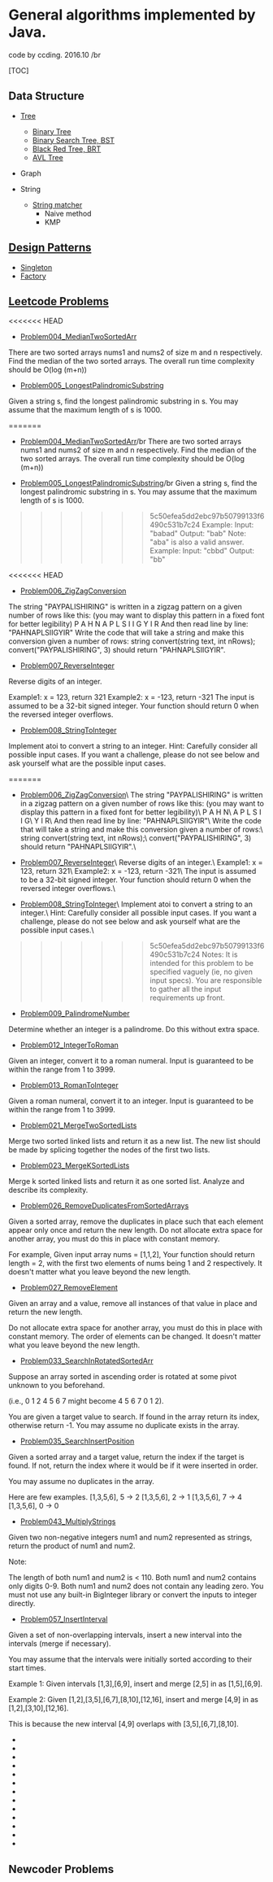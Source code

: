 # General algorithms implemented by Java.
code by ccding. 2016.10 /br

[TOC]

## Data Structure

- [Tree](https://github.com/ccding-ustc/Algorithms_java/tree/master/src/Tree)
    + [Binary Tree](https://github.com/ccding-ustc/Algorithms_java/blob/master/src/Tree/BinaryTree.java)
    + [Binary Search Tree, BST](https://github.com/ccding-ustc/Algorithms_java/blob/master/src/Tree/BinarySearchTree.java)
    + [Black Red Tree, BRT](https://github.com/ccding-ustc/Algorithms_java/blob/master/src/Tree/BlackRedTree.java)
    + [AVL Tree](https://github.com/ccding-ustc/Algorithms_java/blob/master/src/Tree/AVLTree.java)

- Graph

- String
    + [String matcher](https://github.com/ccding-ustc/Algorithms_java/blob/master/src/algorithms3th/StringMatcher.java)
        * Naive method
        * KMP

## [Design Patterns](https://github.com/ccding-ustc/Algorithms_java/blob/master/src/DesignPattern)

- [Singleton](https://github.com/ccding-ustc/Algorithms_java/blob/master/src/DesignPattern/Singleton.java)
- [Factory](https://github.com/ccding-ustc/Algorithms_java/blob/master/src/DesignPattern/Factory.java)

## [Leetcode Problems](https://github.com/ccding-ustc/Algorithms_java/blob/master/src/leetcode)

<<<<<<< HEAD
- [Problem004_MedianTwoSortedArr](https://github.com/ccding-ustc/Algorithms_java/blob/master/src/leetcode/Problem004_MedianTwoSortedArr.java)

There are two sorted arrays nums1 and nums2 of size m and n respectively.
Find the median of the two sorted arrays. The overall run time complexity should be O(log (m+n))

- [Problem005_LongestPalindromicSubstring](https://github.com/ccding-ustc/Algorithms_java/blob/master/src/leetcode/Problem005_LongestPalindromicSubstring.java)

Given a string s, find the longest palindromic substring in s. You may assume that the maximum length of s is 1000.

=======
- [Problem004_MedianTwoSortedArr](https://github.com/ccding-ustc/Algorithms_java/blob/master/src/leetcode/Problem004_MedianTwoSortedArr.java)/br
There are two sorted arrays nums1 and nums2 of size m and n respectively.
Find the median of the two sorted arrays. The overall run time complexity should be O(log (m+n))

- [Problem005_LongestPalindromicSubstring](https://github.com/ccding-ustc/Algorithms_java/blob/master/src/leetcode/Problem005_LongestPalindromicSubstring.java)/br
Given a string s, find the longest palindromic substring in s. You may assume that the maximum length of s is 1000.
>>>>>>> 5c50efea5dd2ebc97b50799133f6490c531b7c24
Example:
Input: "babad"
Output: "bab"
Note: "aba" is also a valid answer.
Example:
Input: "cbbd"
Output: "bb"

<<<<<<< HEAD
- [Problem006_ZigZagConversion](https://github.com/ccding-ustc/Algorithms_java/blob/master/src/leetcode/Problem006_ZigZagConversion.java)

The string "PAYPALISHIRING" is written in a zigzag pattern on a given number of rows like this: (you may want to display this pattern in a fixed font for better legibility)
P   A   H   N
A P L S I I G
Y   I   R
And then read line by line: "PAHNAPLSIIGYIR"
Write the code that will take a string and make this conversion given a number of rows:
string convert(string text, int nRows);
convert("PAYPALISHIRING", 3) should return "PAHNAPLSIIGYIR".

- [Problem007_ReverseInteger](https://github.com/ccding-ustc/Algorithms_java/blob/master/src/leetcode/Problem007_ReverseInteger.java)

Reverse digits of an integer.

Example1: x = 123, return 321
Example2: x = -123, return -321
The input is assumed to be a 32-bit signed integer. Your function should return 0 when the reversed integer overflows.

- [Problem008_StringToInteger](https://github.com/ccding-ustc/Algorithms_java/blob/master/src/leetcode/Problem008_StringToInteger.java)

Implement atoi to convert a string to an integer.
Hint: Carefully consider all possible input cases. If you want a challenge, please do not see below and ask yourself what are the possible input cases.


=======
- [Problem006_ZigZagConversion](https://github.com/ccding-ustc/Algorithms_java/blob/master/src/leetcode/Problem006_ZigZagConversion.java)\\
The string "PAYPALISHIRING" is written in a zigzag pattern on a given number of rows like this: (you may want to display this pattern in a fixed font for better legibility)\\
P   A   H   N\\
A P L S I I G\\
Y   I   R\\
And then read line by line: "PAHNAPLSIIGYIR"\\
Write the code that will take a string and make this conversion given a number of rows:\\
string convert(string text, int nRows);\\
convert("PAYPALISHIRING", 3) should return "PAHNAPLSIIGYIR".\\

- [Problem007_ReverseInteger](https://github.com/ccding-ustc/Algorithms_java/blob/master/src/leetcode/Problem007_ReverseInteger.java)\\
Reverse digits of an integer.\\
Example1: x = 123, return 321\\
Example2: x = -123, return -321\\
The input is assumed to be a 32-bit signed integer. Your function should return 0 when the reversed integer overflows.\\

- [Problem008_StringToInteger](https://github.com/ccding-ustc/Algorithms_java/blob/master/src/leetcode/Problem008_StringToInteger.java)\\
Implement atoi to convert a string to an integer.\\
Hint: Carefully consider all possible input cases. If you want a challenge, please do not see below and ask yourself what are the possible input cases.\\
>>>>>>> 5c50efea5dd2ebc97b50799133f6490c531b7c24
Notes: It is intended for this problem to be specified vaguely (ie, no given input specs). You are responsible to gather all the input requirements up front.

- [Problem009_PalindromeNumber](https://github.com/ccding-ustc/Algorithms_java/blob/master/src/leetcode/Problem009_PalindromeNumber.java)

Determine whether an integer is a palindrome. Do this without extra space.

- [Problem012_IntegerToRoman](https://github.com/ccding-ustc/Algorithms_java/blob/master/src/leetcode/Problem012_IntegerToRoman.java)

Given an integer, convert it to a roman numeral.
Input is guaranteed to be within the range from 1 to 3999.

- [Problem013_RomanToInteger](https://github.com/ccding-ustc/Algorithms_java/blob/master/src/leetcode/Problem013_RomanToInteger.java)

Given a roman numeral, convert it to an integer.
Input is guaranteed to be within the range from 1 to 3999.

- [Problem021_MergeTwoSortedLists](https://github.com/ccding-ustc/Algorithms_java/blob/master/src/leetcode/Problem021_MergeTwoSortedLists.java)

Merge two sorted linked lists and return it as a new list. The new list should be made by splicing together the nodes of the first two lists.

- [Problem023_MergeKSortedLists](https://github.com/ccding-ustc/Algorithms_java/blob/master/src/leetcode/Problem023_MergeKSortedLists.java)

Merge k sorted linked lists and return it as one sorted list. Analyze and describe its complexity.

- [Problem026_RemoveDuplicatesFromSortedArrays](https://github.com/ccding-ustc/Algorithms_java/blob/master/src/leetcode/Problem026_RemoveDuplicatesFromSortedArrays.java)

Given a sorted array, remove the duplicates in place such that each element appear only once and return the new length.
Do not allocate extra space for another array, you must do this in place with constant memory.

For example,
Given input array nums = [1,1,2],
Your function should return length = 2, with the first two elements of nums being 1 and 2 respectively. It doesn't matter what you leave beyond the new length.

- [Problem027_RemoveElement](https://github.com/ccding-ustc/Algorithms_java/blob/master/src/leetcode/Problem027_RemoveElement.java)

Given an array and a value, remove all instances of that value in place and return the new length.

Do not allocate extra space for another array, you must do this in place with constant memory.
The order of elements can be changed. It doesn't matter what you leave beyond the new length.

- [Problem033_SearchInRotatedSortedArr](https://github.com/ccding-ustc/Algorithms_java/blob/master/src/leetcode/Problem033_SearchInRotatedSortedArr.java)

Suppose an array sorted in ascending order is rotated at some pivot unknown to you beforehand.

(i.e., 0 1 2 4 5 6 7 might become 4 5 6 7 0 1 2).

You are given a target value to search. If found in the array return its index, otherwise return -1.
You may assume no duplicate exists in the array.

- [Problem035_SearchInsertPosition](https://github.com/ccding-ustc/Algorithms_java/blob/master/src/leetcode/Problem035_SearchInsertPosition.java)

Given a sorted array and a target value, return the index if the target is found. If not, return the index where it would be if it were inserted in order.

You may assume no duplicates in the array.

Here are few examples.
[1,3,5,6], 5 → 2
[1,3,5,6], 2 → 1
[1,3,5,6], 7 → 4
[1,3,5,6], 0 → 0

- [Problem043_MultiplyStrings](https://github.com/ccding-ustc/Algorithms_java/blob/master/src/leetcode/Problem043_MultiplyStrings.java)

Given two non-negative integers num1 and num2 represented as strings, return the product of num1 and num2.

Note:

The length of both num1 and num2 is < 110.
Both num1 and num2 contains only digits 0-9.
Both num1 and num2 does not contain any leading zero.
You must not use any built-in BigInteger library or convert the inputs to integer directly.

- [Problem057_InsertInterval](https://github.com/ccding-ustc/Algorithms_java/blob/master/src/leetcode/Problem057_InsertInterval.java)

Given a set of non-overlapping intervals, insert a new interval into the intervals (merge if necessary).

You may assume that the intervals were initially sorted according to their start times.

Example 1:
Given intervals [1,3],[6,9], insert and merge [2,5] in as [1,5],[6,9].

Example 2:
Given [1,2],[3,5],[6,7],[8,10],[12,16], insert and merge [4,9] in as [1,2],[3,10],[12,16].

This is because the new interval [4,9] overlaps with [3,5],[6,7],[8,10].

- [](https://github.com/ccding-ustc/Algorithms_java/blob/master/src/leetcode/)
- [](https://github.com/ccding-ustc/Algorithms_java/blob/master/src/leetcode/)
- [](https://github.com/ccding-ustc/Algorithms_java/blob/master/src/leetcode/)
- [](https://github.com/ccding-ustc/Algorithms_java/blob/master/src/leetcode/)
- [](https://github.com/ccding-ustc/Algorithms_java/blob/master/src/leetcode/)
- [](https://github.com/ccding-ustc/Algorithms_java/blob/master/src/leetcode/)
- [](https://github.com/ccding-ustc/Algorithms_java/blob/master/src/leetcode/)
- [](https://github.com/ccding-ustc/Algorithms_java/blob/master/src/leetcode/)
- [](https://github.com/ccding-ustc/Algorithms_java/blob/master/src/leetcode/)
- [](https://github.com/ccding-ustc/Algorithms_java/blob/master/src/leetcode/)
- [](https://github.com/ccding-ustc/Algorithms_java/blob/master/src/leetcode/)
- [](https://github.com/ccding-ustc/Algorithms_java/blob/master/src/leetcode/)
- [](https://github.com/ccding-ustc/Algorithms_java/blob/master/src/leetcode/)
## Newcoder Problems
